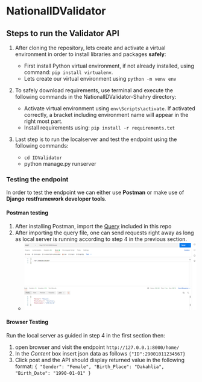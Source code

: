 # NationalIDValidator

## Steps to run the Validator API
1. After cloning the repository, lets create and activate a virtual environment in order to install libraries and packages **safely**:
   - First install Python virtual environment, if not already installed, using command: `pip install virtualenv`.
   - Lets create our virtual environment using `python -m venv env`  
3. To safely download requirements, use terminal and execute the following commands in the NationalIDValidator-Shahry directory:
   - Activate virtual environment using `env\Scripts\activate`. If activated correctly, a bracket including environment name will appear in the right most part.
   - Install requirements using: `pip install -r requirements.txt`

4. Last step is to run the localserver and test the endpoint using the following commands:
   - `cd IDValidator`
   - python manage.py runserver


### Testing the endpoint
In order to test the endpoint we can either use **Postman** or make use of **Django restframework developer tools**.
#### Postman testing
1. After installing Postman, import the [Query](https://github.com/adhamhassan99/NationalIDValidator/blob/master/Shahry%20test.postman_collection.json) included in this repo
2. After importing the query file, one can send requests right away as long as local server is running according to step 4 in the previous section.
   - ![Query Example](https://github.com/adhamhassan99/NationalIDValidator/blob/4af4f98c37c96c6966fb7eb5b774b26c0348f074/Screenshot%20(204).png)

#### Browser Testing
Run the local server as guided in step 4 in the first section then:
1. open browser and visit the endpoint `http://127.0.0.1:8000/home/`
2. In the *Content* box insert json data as follows `{"ID":29001011234567}`
3. Click post and the API should display returned value in the following format: `{
    "Gender": "Female",
    "Birth_Place": "Dakahlia",
    "Birth_Date": "1990-01-01"
}`


